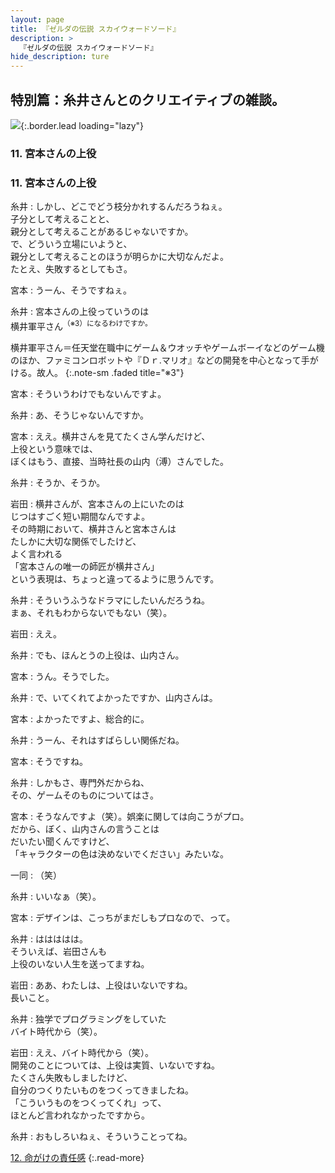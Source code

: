 ```yaml
---
layout: page
title: 『ゼルダの伝説 スカイウォードソード』
description: >
  『ゼルダの伝説 スカイウォードソード』
hide_description: ture
---
```


## 特別篇：糸井さんとのクリエイティブの雑談。

![](/interviews/jp/wii/souj/sp/img/mainvisual11.jpg){:.border.lead loading="lazy"}

### 11. 宮本さんの上役

<DIV CLASS="pagebox-r">

### 11. 宮本さんの上役

糸井
: しかし、どこでどう枝分かれするんだろうねぇ。<br>子分として考えることと、<br>親分として考えることがあるじゃないですか。<br>で、どういう立場にいようと、<br>親分として考えることのほうが明らかに大切なんだよ。<br>たとえ、失敗するとしてもさ。

宮本
: うーん、そうですねぇ。

糸井
: 宮本さんの上役っていうのは<br>横井軍平さん<SUP>（※3）になるわけですか。

横井軍平さん＝任天堂在職中にゲーム＆ウオッチやゲームボーイなどのゲーム機のほか、ファミコンロボットや『Ｄｒ.マリオ』などの開発を中心となって手がける。故人。
{:.note-sm .faded title="※3"}

宮本
: そういうわけでもないんですよ。

糸井
: あ、そうじゃないんですか。

宮本
: ええ。横井さんを見てたくさん学んだけど、<br>上役という意味では、<br>ぼくはもう、直接、当時社長の山内（溥）さんでした。

糸井
: そうか、そうか。

岩田
: 横井さんが、宮本さんの上にいたのは<br>じつはすごく短い期間なんですよ。<br>その時期において、横井さんと宮本さんは<br>たしかに大切な関係でしたけど、<br>よく言われる<br>「宮本さんの唯一の師匠が横井さん」<br>という表現は、ちょっと違ってるように思うんです。

糸井
: そういうふうなドラマにしたいんだろうね。<br>まぁ、それもわからないでもない（笑）。

岩田
: ええ。

糸井
: でも、ほんとうの上役は、山内さん。

宮本
: うん。そうでした。

糸井
: で、いてくれてよかったですか、山内さんは。

宮本
: よかったですよ、総合的に。

糸井
: うーん、それはすばらしい関係だね。

宮本
: そうですね。

糸井
: しかもさ、専門外だからね、<br>その、ゲームそのものについてはさ。

宮本
: そうなんですよ（笑）。娯楽に関しては向こうがプロ。<br>だから、ぼく、山内さんの言うことは<br>だいたい聞くんですけど、<br>「キャラクターの色は決めないでください」みたいな。

一同
: （笑）

糸井
: いいなぁ（笑）。

宮本
: デザインは、こっちがまだしもプロなので、って。

糸井
: ははははは。<br>そういえば、岩田さんも<br>上役のいない人生を送ってますね。

岩田
: ああ、わたしは、上役はいないですね。<br>長いこと。

糸井
: 独学でプログラミングをしていた<br>バイト時代から（笑）。

岩田
: ええ、バイト時代から（笑）。<br>開発のことについては、上役は実質、いないですね。<br>たくさん失敗もしましたけど、<br>自分のつくりたいものをつくってきましたね。<br>「こういうものをつくってくれ」って、<br>ほとんど言われなかったですから。

糸井
: おもしろいねぇ、そういうことってね。

[12. 命がけの責任感](12.md)
{:.read-more}

